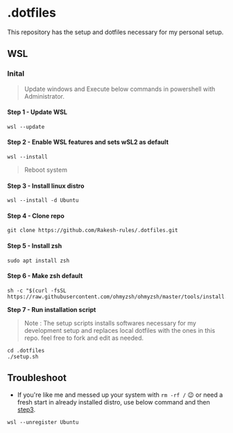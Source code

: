 # .dotfiles

This repository has the setup and dotfiles necessary for my personal setup.

## WSL 

### Inital

> Update windows and Execute below commands in powershell with Administrator. 

#### **Step 1 - Update WSL**
```
wsl --update
```

#### **Step 2 - Enable WSL features and sets wSL2 as default**
```
wsl --install
```
> Reboot system

#### **Step 3 - Install linux distro**
```
wsl --install -d Ubuntu
```

#### **Step 4 - Clone repo**
```
git clone https://github.com/Rakesh-rules/.dotfiles.git
```

#### **Step 5 - Install zsh**
```
sudo apt install zsh
```

#### **Step 6 - Make zsh default**

```
sh -c "$(curl -fsSL https://raw.githubusercontent.com/ohmyzsh/ohmyzsh/master/tools/install.sh)"
```

**Step 7 - Run installation script**
> Note : The setup scripts installs softwares necessary for my development setup and replaces local dotfiles with the ones in this repo.
> feel free to fork and edit as needed.
```
cd .dotfiles
./setup.sh
```

## Troubleshoot

* If you're like me and messed up your system with `rm -rf /` 😉
 or need a fresh start in already installed distro, use below command and then [step3](#WSL).
 ```
 wsl --unregister Ubuntu
 ```

